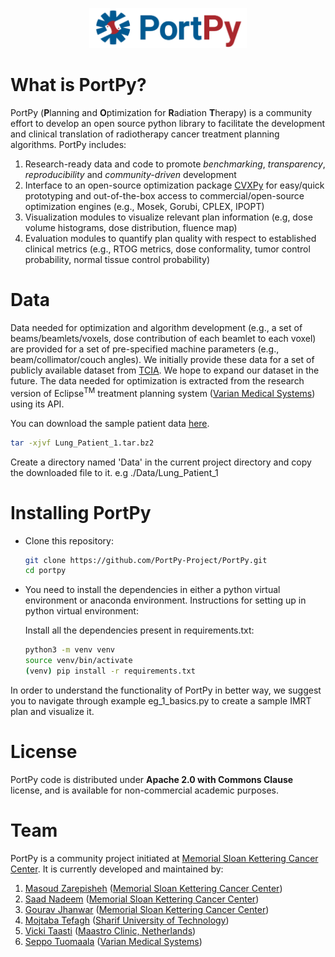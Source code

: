 <p align="center">
  <img src="./images/PortPy_logo.jpg" width="50%">
</p>


# What is PortPy?
PortPy (**P**lanning and **O**ptimization for **R**adiation **T**herapy) is a community effort to develop an open source python library to facilitate the development and clinical translation of radiotherapy cancer treatment planning algorithms. PortPy includes:
1. Research-ready data and code to promote *benchmarking*, *transparency*, *reproducibility* and *community-driven* development 
2. Interface to an open-source optimization package [CVXPy](https://www.cvxpy.org/) for easy/quick prototyping and out-of-the-box access to commercial/open-source optimization engines (e.g., Mosek, Gorubi, CPLEX, IPOPT)
3. Visualization modules to visualize relevant plan information (e.g, dose volume histograms, dose distribution, fluence map)
4. Evaluation modules to quantify plan quality with respect to established clinical metrics (e.g., RTOG metrics, dose conformality, tumor control probability, normal tissue control probability)
# Data
Data needed for optimization and algorithm development (e.g., a set of beams/beamlets/voxels, dose contribution of each beamlet to each voxel) are provided for a set of pre-specified machine parameters (e.g., beam/collimator/couch angles). We initially provide these data for a set of publicly available dataset from [TCIA](https://www.cancerimagingarchive.net/). We hope to expand our dataset in the future. The data needed for optimization is extracted from the research version of Eclipse<sup>TM</sup> treatment planning system ([Varian Medical Systems](https://www.varian.com/)) using its API. 

You can download the sample patient data [here](https://drive.google.com/drive/folders/1nA1oHEhlmh2Hk8an9e0Oi0ye6LRPREit?usp=sharing).
```bash
tar -xjvf Lung_Patient_1.tar.bz2
```
Create a directory named 'Data' in the current project directory and copy the downloaded file to it. e.g ./Data/Lung_Patient_1


# Installing PortPy

- Clone this repository:
  ```bash
  git clone https://github.com/PortPy-Project/PortPy.git
  cd portpy
  ```

- You need to install the dependencies in either a python virtual environment or anaconda environment. Instructions for setting up in python virtual environment:

  Install all the dependencies present in requirements.txt:
  ```bash
  python3 -m venv venv
  source venv/bin/activate
  (venv) pip install -r requirements.txt
  ```

In order to understand the functionality of PortPy in better way, we suggest you to navigate through example eg_1_basics.py to create a sample IMRT plan and visualize it.

# License
PortPy code is distributed under **Apache 2.0 with Commons Clause** license, and is available for non-commercial academic purposes.

# Team
PortPy is a community project initiated at [Memorial Sloan Kettering Cancer Center](https://www.mskcc.org/). It is currently developed and maintained by:
1. [Masoud Zarepisheh](https://masoudzp.github.io/) ([Memorial Sloan Kettering Cancer Center](https://www.mskcc.org/))
2. [Saad Nadeem](https://nadeemlab.org/) ([Memorial Sloan Kettering Cancer Center](https://www.mskcc.org/))
3. [Gourav Jhanwar](https://github.com/gourav3017) ([Memorial Sloan Kettering Cancer Center](https://www.mskcc.org/))
4. [Mojtaba Tefagh](https://github.com/mtefagh) ([Sharif University of Technology](https://en.sharif.edu/))
5. [Vicki Taasti](https://scholar.google.com/citations?user=PEPyvewAAAAJ&hl=en) ([Maastro Clinic, Netherlands](https://www.mskcc.org/))
6. [Seppo Tuomaala](https://www.linkedin.com/in/seppo-tuomaala-5b57913/) ([Varian Medical Systems](https://www.varian.com/))

